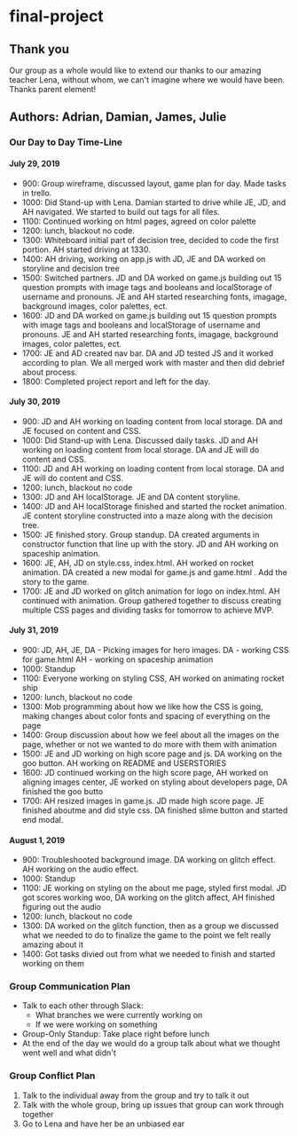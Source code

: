 # final-project

## Thank you

Our group as a whole would like to extend our thanks to our amazing teacher Lena, without whom, we can't imagine where we would have been. Thanks parent element!

## Authors: Adrian, Damian, James, Julie

### Our Day to Day Time-Line

#### July 29, 2019

- 900: Group wireframe, discussed layout, game plan for day. Made tasks in trello.
- 1000: Did Stand-up with Lena. Damian started to drive while JE, JD, and AH navigated. We started to build out tags for all files.
- 1100: Continued working on html pages, agreed on color palette
- 1200: lunch, blackout no code.
- 1300: Whiteboard initial part of decision tree, decided to code the first portion. AH started driving at 1330.
- 1400: AH driving, working on app.js with JD, JE and DA worked on storyline and decision tree
- 1500: Switched partners. JD and DA worked on game.js building out 15 question prompts with image tags and booleans and localStorage of username and pronouns. JE and AH started researching fonts, imagage, background images, color palettes, ect.
- 1600: JD and DA worked on game.js building out 15 question prompts with image tags and booleans and localStorage of username and pronouns. JE and AH started researching fonts, imagage, background images, color palettes, ect.
- 1700: JE and AD created nav bar. DA and JD tested JS and it worked according to plan. We all merged work with master and then did debrief about process.
- 1800: Completed project report and left for the day.

#### July 30, 2019

- 900: JD and AH working on loading content from local storage. DA and JE focused on content and CSS.
- 1000: Did Stand-up with Lena. Discussed daily tasks. JD and AH working on loading content from local storage. DA and JE will do content and CSS.
- 1100: JD and AH working on loading content from local storage. DA and JE will do content and CSS.
- 1200: lunch, blackout no code
- 1300: JD and AH localStorage. JE and DA content storyline.
- 1400: JD and AH localStorage finished and started the rocket animation. JE content storyline constructed into a maze along with the decision tree.
- 1500: JE finished story. Group standup. DA created arguments in constructor function that line up with the story. JD and AH working on spaceship animation.
- 1600: JE, AH, JD on style.css, index.html. AH worked on rocket animation. DA created a new modal for game.js and game.html . Add the story to the game.
- 1700: JE and JD worked on glitch animation for logo on index.html. AH continued with animation. Group gathered together to discuss creating multiple CSS pages and dividing tasks for tomorrow to achieve MVP.

#### July 31, 2019

- 900: JD, AH, JE, DA - Picking images for hero images. DA - working CSS for game.html AH - working on spaceship animation
- 1000: Standup
- 1100: Everyone working on styling CSS, AH worked on animating rocket ship
- 1200: lunch, blackout no code
- 1300: Mob programming about how we like how the CSS is going, making changes about color fonts and spacing of everything on the page
- 1400: Group discussion about how we feel about all the images on the page, whether or not we wanted to do more with them with animation
- 1500: JE and JD working on high score page and js. DA working on the goo button. AH working on README and USERSTORIES
- 1600: JD continued working on the high score page, AH worked on aligning images center, JE worked on styling about developers page, DA finished the goo butto
- 1700: AH resized images in game.js. JD made high score page. JE finished aboutme and did style css. DA finished slime button and started end modal.

#### August 1, 2019

- 900: Troubleshooted background image. DA working on glitch effect. AH working on the audio effect.
- 1000: Standup
- 1100: JE working on styling on the about me page, styled first modal. JD got scores working woo, DA working on the glitch affect, AH finished figuring out the audio
- 1200: lunch, blackout no code
- 1300: DA worked on the glitch function, then as a group we discussed what we needed to do to finalize the game to the point we felt really amazing about it
- 1400: Got tasks divied out from what we needed to finish and started working on them

### Group Communication Plan

- Talk to each other through Slack:
  - What branches we were currently working on
  - If we were working on something
- Group-Only Standup: Take place right before lunch
- At the end of the day we would do a group talk about what we thought went well and what didn't

### Group Conflict Plan

1. Talk to the individual away from the group and try to talk it out
2. Talk with the whole group, bring up issues that group can work through together
3. Go to Lena and have her be an unbiased ear
